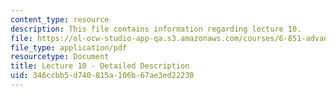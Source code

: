 ```yaml
---
content_type: resource
description: This file contains information regarding lecture 10.
file: https://ol-ocw-studio-app-qa.s3.amazonaws.com/courses/6-851-advanced-data-structures-spring-2012/346ccbb5d740815a106b67ae3ed22230_MIT6_851S12_Lecture10.pdf
file_type: application/pdf
resourcetype: Document
title: Lecture 10 - Detailed Description
uid: 346ccbb5-d740-815a-106b-67ae3ed22230
---
```

